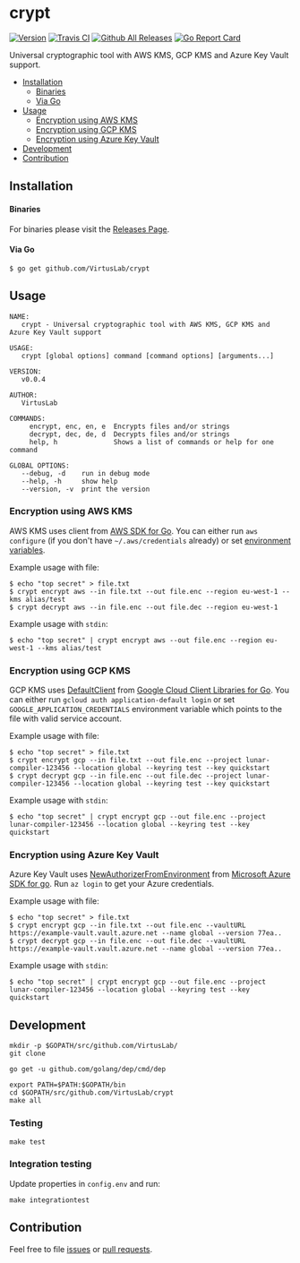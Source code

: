 # crypt

[![Version](https://img.shields.io/badge/version-v0.0.4-brightgreen.svg)](https://github.com/VirtusLab/crypt/releases/tag/v0.0.4)
[![Travis CI](https://img.shields.io/travis/VirtusLab/crypt.svg)](https://travis-ci.org/VirtusLab/crypt)
[![Github All Releases](https://img.shields.io/github/downloads/VirtusLab/crypt/total.svg)](https://github.com/VirtusLab/crypt/releases)
[![Go Report Card](https://goreportcard.com/badge/github.com/VirtusLab/crypt "Go Report Card")](https://goreportcard.com/report/github.com/VirtusLab/crypt)

Universal cryptographic tool with AWS KMS, GCP KMS and Azure Key Vault support.

* [Installation](README.md#installation)
  * [Binaries](README.md#binaries)
  * [Via Go](README.md#via-go)
* [Usage](README.md#usage)
  * [Encryption using AWS KMS](README.md#encryption-using-aws-kms)
  * [Encryption using GCP KMS](README.md#encryption-using-gcp-kms)
  * [Encryption using Azure Key Vault](README.md#encryption-using-azure-key-vault)
* [Development](README.md#development)
* [Contribution](README.md#contribution)


## Installation

#### Binaries

For binaries please visit the [Releases Page](https://github.com/VirtusLab/crypt/releases).

#### Via Go

    $ go get github.com/VirtusLab/crypt

## Usage

    NAME:
       crypt - Universal cryptographic tool with AWS KMS, GCP KMS and Azure Key Vault support

    USAGE:
       crypt [global options] command [command options] [arguments...]

    VERSION:
       v0.0.4

    AUTHOR:
       VirtusLab

    COMMANDS:
         encrypt, enc, en, e  Encrypts files and/or strings
         decrypt, dec, de, d  Decrypts files and/or strings
         help, h              Shows a list of commands or help for one command

    GLOBAL OPTIONS:
       --debug, -d    run in debug mode
       --help, -h     show help
       --version, -v  print the version

### Encryption using AWS KMS

AWS KMS uses client from [AWS SDK for Go](https://aws.amazon.com/sdk-for-go/).
You can either run `aws configure` (if you don't have `~/.aws/credentials` already) or set [environment variables](https://docs.aws.amazon.com/sdk-for-go/api/aws/session).

Example usage with file:

    $ echo "top secret" > file.txt
    $ crypt encrypt aws --in file.txt --out file.enc --region eu-west-1 --kms alias/test
    $ crypt decrypt aws --in file.enc --out file.dec --region eu-west-1

Example usage with `stdin`:

    $ echo "top secret" | crypt encrypt aws --out file.enc --region eu-west-1 --kms alias/test

### Encryption using GCP KMS

GCP KMS uses [DefaultClient](https://godoc.org/golang.org/x/oauth2/google#DefaultClient) from [Google Cloud Client Libraries for Go](https://github.com/GoogleCloudPlatform/google-cloud-go).
You can either run `gcloud auth application-default login` or set `GOOGLE_APPLICATION_CREDENTIALS` environment variable which points to the file with valid service account.

Example usage with file:

    $ echo "top secret" > file.txt
    $ crypt encrypt gcp --in file.txt --out file.enc --project lunar-compiler-123456 --location global --keyring test --key quickstart
    $ crypt decrypt gcp --in file.enc --out file.dec --project lunar-compiler-123456 --location global --keyring test --key quickstart

Example usage with `stdin`:

    $ echo "top secret" | crypt encrypt gcp --out file.enc --project lunar-compiler-123456 --location global --keyring test --key quickstart

### Encryption using Azure Key Vault

Azure Key Vault uses [NewAuthorizerFromEnvironment](https://github.com/Azure/azure-sdk-for-go) from [Microsoft Azure SDK for go](https://github.com/Azure/azure-sdk-for-go).
Run `az login` to get your Azure credentials.

Example usage with file:

    $ echo "top secret" > file.txt
    $ crypt encrypt gcp --in file.txt --out file.enc --vaultURL https://example-vault.vault.azure.net --name global --version 77ea..
    $ crypt decrypt gcp --in file.enc --out file.dec --vaultURL https://example-vault.vault.azure.net --name global --version 77ea..

Example usage with `stdin`:

    $ echo "top secret" | crypt encrypt gcp --out file.enc --project lunar-compiler-123456 --location global --keyring test --key quickstart

## Development

    mkdir -p $GOPATH/src/github.com/VirtusLab/
    git clone

    go get -u github.com/golang/dep/cmd/dep

    export PATH=$PATH:$GOPATH/bin
    cd $GOPATH/src/github.com/VirtusLab/crypt
    make all

### Testing

    make test

### Integration testing

Update properties in `config.env` and run:

    make integrationtest
    
## Contribution

Feel free to file [issues](https://github.com/VirtusLab/crypt/issues) or [pull requests](https://github.com/VirtusLab/crypt/pulls).    